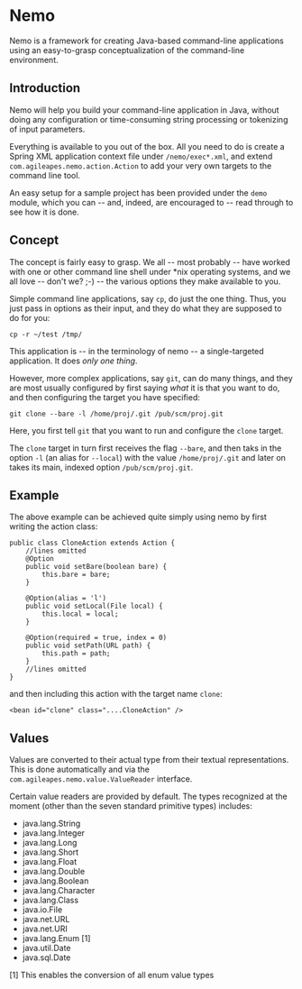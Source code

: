 Nemo
====

Nemo is a framework for creating Java-based command-line applications using an easy-to-grasp
conceptualization of the command-line environment.


Introduction
------------

Nemo will help you build your command-line application in Java, without doing any configuration
or time-consuming string processing or tokenizing of input parameters.

Everything is available to you out of the box. All you need to do is create a Spring XML
application context file under `/nemo/exec*.xml`, and extend `com.agileapes.nemo.action.Action`
to add your very own targets to the command line tool.

An easy setup for a sample project has been provided under the `demo` module, which you
can -- and, indeed, are encouraged to -- read through to see how it is done.

Concept
-------

The concept is fairly easy to grasp. We all -- most probably -- have worked with one or other
command line shell under *nix operating systems, and we all love -- don't we? ;-) -- the
various options they make available to you.

Simple command line applications, say `cp`, do just the one thing. Thus, you just pass in options
as their input, and they do what they are supposed to do for you:

    cp -r ~/test /tmp/

This application is -- in the terminology of nemo -- a single-targeted application. It does
*only one thing*.

However, more complex applications, say `git`, can do many things, and they are most usually
configured by first saying *what* it is that you want to do, and then configuring the target
you have specified:

    git clone --bare -l /home/proj/.git /pub/scm/proj.git

Here, you first tell `git` that you want to run and configure the `clone` target.

The `clone` target in turn first receives the flag `--bare`, and then taks in the option
`-l` (an alias for `--local`) with the value `/home/proj/.git` and later on takes its main,
indexed option `/pub/scm/proj.git`.

Example
-------

The above example can be achieved quite simply using nemo by first writing the action class:

    public class CloneAction extends Action {
        //lines omitted
        @Option
        public void setBare(boolean bare) {
            this.bare = bare;
        }

        @Option(alias = 'l')
        public void setLocal(File local) {
            this.local = local;
        }

        @Option(required = true, index = 0)
        public void setPath(URL path) {
            this.path = path;
        }
        //lines omitted
    }

and then including this action with the target name `clone`:

    <bean id="clone" class="....CloneAction" />

Values
------

Values are converted to their actual type from their textual representations. This is done
automatically and via the `com.agileapes.nemo.value.ValueReader` interface.

Certain value readers are provided by default. The types recognized at the moment (other than
the seven standard primitive types) includes:

 * java.lang.String
 * java.lang.Integer
 * java.lang.Long
 * java.lang.Short
 * java.lang.Float
 * java.lang.Double
 * java.lang.Boolean
 * java.lang.Character
 * java.lang.Class
 * java.io.File
 * java.net.URL
 * java.net.URI
 * java.lang.Enum [1]
 * java.util.Date
 * java.sql.Date

[1] This enables the conversion of all enum value types